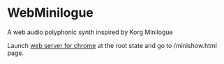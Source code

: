 # WebMinilogue
A web audio polyphonic synth inspired by Korg Minilogue

Launch [web server for chrome](https://chrome.google.com/webstore/detail/web-server-for-chrome/ofhbbkphhbklhfoeikjpcbhemlocgigb) at the root state and go to /minishow.html page.
